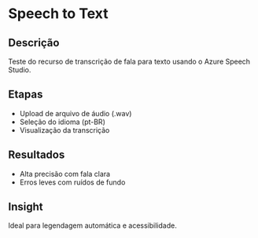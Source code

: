 # Speech to Text

## Descrição

Teste do recurso de transcrição de fala para texto usando o Azure Speech Studio.

## Etapas

- Upload de arquivo de áudio (.wav)
- Seleção do idioma (pt-BR)
- Visualização da transcrição

## Resultados

- Alta precisão com fala clara
- Erros leves com ruídos de fundo

## Insight

Ideal para legendagem automática e acessibilidade.